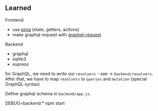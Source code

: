 
## Learned

Frontend
- use [pinia](https://pinia.vuejs.org/) (state, getters, actions)
- make graphql request with
  [graphql-request](https://www.npmjs.com/package/graphql-request)

Backend
- graphql
- sqlite3
- express

for GraphQL, we need to write our `resolvers` - see -> `backend/resolvers`. After that,
we have to map `resolvers` to `queries` and `mutation` (special GraphQL syntax) 

Define graphql schema in `backend/app.js`.

DEBUG=backend:* npm start
